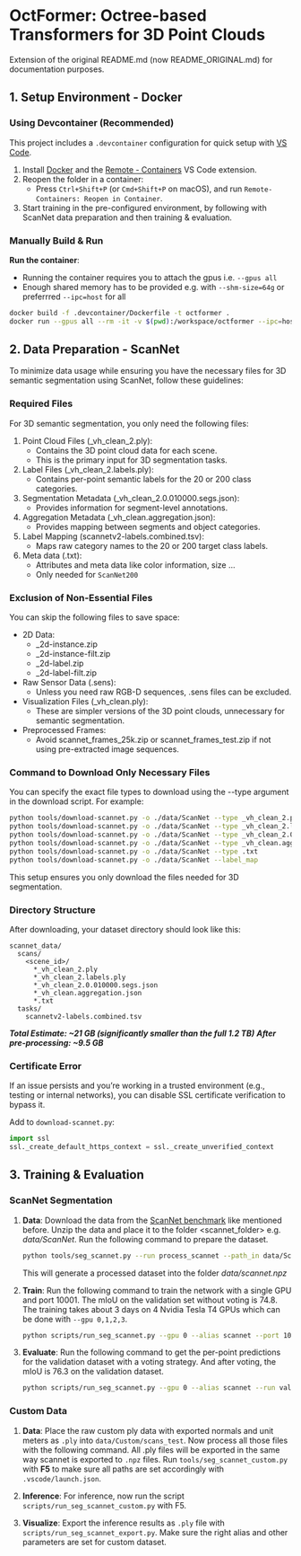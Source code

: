 # OctFormer: Octree-based Transformers for 3D Point Clouds
Extension of the original README.md (now README_ORIGINAL.md) for documentation purposes.

## 1. Setup Environment - Docker

### Using Devcontainer (Recommended)
This project includes a `.devcontainer` configuration for quick setup with [VS Code](https://code.visualstudio.com/).
1. Install [Docker](https://www.docker.com/) and the [Remote - Containers](https://marketplace.visualstudio.com/items?itemName=ms-vscode-remote.remote-containers) VS Code extension.
2. Reopen the folder in a container:
    - Press `Ctrl+Shift+P` (or `Cmd+Shift+P` on macOS), and run `Remote-Containers: Reopen in Container`.
3. Start training in the pre-configured environment, by following with ScanNet data preparation and then training & evaluation.

### Manually Build & Run
**Run the container**:
- Running the container requires you to attach the gpus i.e. `--gpus all`
- Enough shared memory has to be provided e.g. with `--shm-size=64g` or preferrred `--ipc=host` for all
```bash
docker build -f .devcontainer/Dockerfile -t octformer .
docker run --gpus all --rm -it -v $(pwd):/workspace/octformer --ipc=host octformer bash
```

## 2. Data Preparation - ScanNet
To minimize data usage while ensuring you have the necessary files for 3D semantic segmentation using ScanNet, follow these guidelines:

### Required Files
For 3D semantic segmentation, you only need the following files:
1.	Point Cloud Files (_vh_clean_2.ply):
    - Contains the 3D point cloud data for each scene.
    - This is the primary input for 3D segmentation tasks.
2.	Label Files (_vh_clean_2.labels.ply):
    - Contains per-point semantic labels for the 20 or 200 class categories.
3.	Segmentation Metadata (_vh_clean_2.0.010000.segs.json):
    - Provides information for segment-level annotations.
4.	Aggregation Metadata (_vh_clean.aggregation.json):
    - Provides mapping between segments and object categories.
5.	Label Mapping (scannetv2-labels.combined.tsv):
    - Maps raw category names to the 20 or 200 target class labels.
6.  Meta data (.txt):
    - Attributes and meta data like color information, size ...
    - Only needed for `ScanNet200`

### Exclusion of Non-Essential Files
You can skip the following files to save space:
- 2D Data:
    - _2d-instance.zip
    - _2d-instance-filt.zip
    - _2d-label.zip
    - _2d-label-filt.zip
- Raw Sensor Data (.sens):
    - Unless you need raw RGB-D sequences, .sens files can be excluded.
- Visualization Files (_vh_clean.ply):
    - These are simpler versions of the 3D point clouds, unnecessary for semantic segmentation.
- Preprocessed Frames:
    - Avoid scannet_frames_25k.zip or scannet_frames_test.zip if not using pre-extracted image sequences.

### Command to Download Only Necessary Files

You can specify the exact file types to download using the --type argument in the download script. For example:
```bash
python tools/download-scannet.py -o ./data/ScanNet --type _vh_clean_2.ply
python tools/download-scannet.py -o ./data/ScanNet --type _vh_clean_2.labels.ply
python tools/download-scannet.py -o ./data/ScanNet --type _vh_clean_2.0.010000.segs.json
python tools/download-scannet.py -o ./data/ScanNet --type _vh_clean.aggregation.json
python tools/download-scannet.py -o ./data/ScanNet --type .txt
python tools/download-scannet.py -o ./data/ScanNet --label_map
```

This setup ensures you only download the files needed for 3D segmentation.

### Directory Structure
After downloading, your dataset directory should look like this:
```
scannet_data/
  scans/
    <scene_id>/
      *_vh_clean_2.ply
      *_vh_clean_2.labels.ply
      *_vh_clean_2.0.010000.segs.json
      *_vh_clean.aggregation.json
      *.txt
  tasks/
    scannetv2-labels.combined.tsv
```

***Total Estimate: ~21 GB (significantly smaller than the full 1.2 TB)***
***After pre-processing: ~9.5 GB***

### Certificate Error
If an issue persists and you’re working in a trusted environment (e.g., testing or internal networks), you can disable SSL certificate verification to bypass it.
    
Add to `download-scannet.py`:
```python
import ssl
ssl._create_default_https_context = ssl._create_unverified_context
```

## 3. Training & Evaluation

### ScanNet Segmentation

1. **Data**: Download the data from the
   [ScanNet benchmark](https://kaldir.vc.in.tum.de/scannet_benchmark/) like mentioned before.
   Unzip the data and place it to the folder <scannet_folder> e.g. *data/ScanNet*. Run the following
   command to prepare the dataset.

    ```bash
    python tools/seg_scannet.py --run process_scannet --path_in data/ScanNet
    ```
    This will generate a processed dataset into the folder *data/scannet.npz*

2. **Train**: Run the following command to train the network with a single GPU and
   port 10001. The mIoU on the validation set without voting is 74.8. The
   training takes about 3 days on 4 Nvidia Tesla T4 GPUs which can be done with `--gpu 0,1,2,3`.

    ```bash
    python scripts/run_seg_scannet.py --gpu 0 --alias scannet --port 10001
    ```

3. **Evaluate**: Run the following command to get the per-point predictions for
   the validation dataset with a voting strategy. And after voting, the mIoU is
   76.3 on the validation dataset.

    ```bash
    python scripts/run_seg_scannet.py --gpu 0 --alias scannet --run validate
    ```


### Custom Data

1. **Data**: Place the raw custom ply data with exported normals and unit meters as `.ply`
    into `data/Custom/scans_test`. Now process all those files with the following command.
    All .ply files will be exported in the same way scannet is exported to `.npz` files.
    Run `tools/seg_scannet_custom.py` with **F5** to make sure all paths are set accordingly
    with `.vscode/launch.json`.

2. **Inference**: For inference, now run the script `scripts/run_seg_scannet_custom.py` with F5.

3. **Visualize**: Export the inference results as `.ply` file with `scripts/run_seg_scannet_export.py`.
    Make sure the right alias and other parameters are set for custom dataset.

